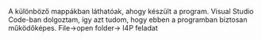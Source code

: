 A különböző mappákban láthatóak, ahogy készült a program.
Visual Studio Code-ban dolgoztam, így azt tudom, hogy ebben a programban biztosan működőképes.
File->open folder-> I4P feladat
